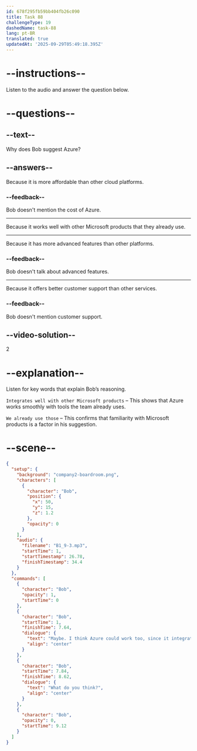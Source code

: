 ```yaml
---
id: 678f295fb59bb404fb26c090
title: Task 88
challengeType: 19
dashedName: task-88
lang: pt-BR
translated: true
updatedAt: '2025-09-29T05:49:18.395Z'
---
```


<!-- (audio) Bob: Maybe. I think Azure could work too, since it integrates well with other Microsoft products, and we already use those. What do you think? -->

# --instructions--

Listen to the audio and answer the question below.

# --questions--

## --text--

Why does Bob suggest Azure?

## --answers--

Because it is more affordable than other cloud platforms.

### --feedback--

Bob doesn't mention the cost of Azure.

---

Because it works well with other Microsoft products that they already use.

---

Because it has more advanced features than other platforms.

### --feedback--

Bob doesn't talk about advanced features.

---

Because it offers better customer support than other services.

### --feedback--

 Bob doesn't mention customer support.

## --video-solution--

2

# --explanation--  

Listen for key words that explain Bob’s reasoning.  

`Integrates well with other Microsoft products` – This shows that Azure works smoothly with tools the team already uses.

`We already use those` – This confirms that familiarity with Microsoft products is a factor in his suggestion.  

# --scene--

```json
{
  "setup": {
    "background": "company2-boardroom.png",
    "characters": [
      {
        "character": "Bob",
        "position": {
          "x": 50,
          "y": 15,
          "z": 1.2
        },
        "opacity": 0
      }
    ],
    "audio": {
      "filename": "B1_9-3.mp3",
      "startTime": 1,
      "startTimestamp": 26.78,
      "finishTimestamp": 34.4
    }
  },
  "commands": [
    {
      "character": "Bob",
      "opacity": 1,
      "startTime": 0
    },
    {
      "character": "Bob",
      "startTime": 1,
      "finishTime": 7.64,
      "dialogue": {
        "text": "Maybe. I think Azure could work too, since it integrates well with other Microsoft products and we already use those.",
        "align": "center"
      }
    },
    {
      "character": "Bob",
      "startTime": 7.84,
      "finishTime": 8.62,
      "dialogue": {
        "text": "What do you think?",
        "align": "center"
      }
    },
    {
      "character": "Bob",
      "opacity": 0,
      "startTime": 9.12
    }
  ]
}
```
